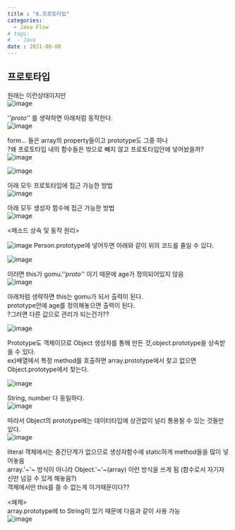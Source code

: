 ```yaml
---
title : "6.프로토타입"
categories:
  - Java Flow
# tags:
#  - Java
date : 2021-08-08
---
```


프로토타입  
--- 

원래는 이런상태이지만  
![image](https://user-images.githubusercontent.com/71579659/128615207-276b10de-7af3-40e8-ac00-21fb904402cf.png)

'_'_proto'_'_ 를 생략하면 아래처럼 동작한다.  
![image](https://user-images.githubusercontent.com/71579659/128615226-a02c1e58-0d24-4930-8975-8d7891bc15c3.png)

form... 들은 array의 property들이고 prototype도 그중 하나   
?왜 프로토타입 내의 함수들은 밖으로 빼지 않고 프로토타입안에 넣어놨을까?  
![image](https://user-images.githubusercontent.com/71579659/128615259-590b0cab-2519-4f7f-9ce3-51c03da6e191.png)

![image](https://user-images.githubusercontent.com/71579659/128615292-c91a407b-1521-47bd-93c3-7643b88c482e.png)

아래 모두 프로토타입에 접근 가능한 방법  
![image](https://user-images.githubusercontent.com/71579659/128615402-4660588d-eccf-49ab-9a82-932249470ee9.png)

아래 모두 생성자 함수에 접근 가능한 방법  
![image](https://user-images.githubusercontent.com/71579659/128615417-31755ad2-d5e7-4a13-ba52-e17e2f2dd8e2.png)


<메소드 상속 및 동작 원리>  

![image](https://user-images.githubusercontent.com/71579659/128615475-b607129d-9703-4e29-9720-a8a27aa13cc9.png)
Person.prototype에 넣어두면 아래와 같이 위의 코드를 줄일 수 있다.   

![image](https://user-images.githubusercontent.com/71579659/128615483-e0e7f3f3-1884-424a-8929-1267f6b2a2a7.png)

이러면 this가 gomu.'_'_proto'_'_ 이기 때문에 age가 정의되어있지 않음  
![image](https://user-images.githubusercontent.com/71579659/128615619-2443167a-39f3-4b4f-b71f-929917a5c186.png)

아래처럼 생략하면 this는 gomu가 되서 출력이 된다.  
prototype안에 age를 정의해놓으면 출력이 된다.  
?그러면 다른 값으로 관리가 되는건가??  

![image](https://user-images.githubusercontent.com/71579659/128615614-af84dd07-71ab-4a80-8f83-e7da110797a0.png)

<Pototype Chaning>  

Prototype도 객체이므로 Object 생성자를 통해 만든 것,object.prototype을 상속받을 수 있다.   
ex)배열에서 특정 method를 호출하면 array.prototype에서 찾고 없으면 Object.prototype에서 찾는다.   
  
![image](https://user-images.githubusercontent.com/71579659/128615756-fe3593cf-200d-46a5-9d25-a6973b922480.png)

String, number 다 동일하다.  
![image](https://user-images.githubusercontent.com/71579659/128615791-fc20d359-fd11-4de6-b261-3dcf505fe713.png)
  
따라서 Object의 prototype에는 데이터타입에 상관없이 널리 통용될 수 있는 것들만 있다.  
![image](https://user-images.githubusercontent.com/71579659/128615804-4716967e-2160-4c60-b2c7-716a63c16605.png)


literal 객체에서는 중간단계가 없으므로 생성자함수에 static하게 method들을 많이 넣어놓음  
array.'~'~ 방식이 아니라 Object.'~'~(array)  이런 방식을 쓰게 됨 (함수로서 자기자신만 넘길 수 있게 해놓음?)  
객체에서만 this를 쓸 수 없는게 이거때문이다??  

  
<예제>  
array.prototype에 to String이 있기 때문에 다음과 같이 사용 가능  
![image](https://user-images.githubusercontent.com/71579659/128615968-6a9137b2-7fc4-48df-8ef2-d5b9b2c9d0fc.png)

  


